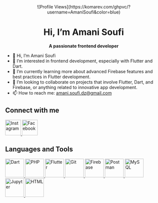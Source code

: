 <div align="center">
![Profile Views](https://komarev.com/ghpvc/?username=AmaniSoufi&color=blue)

# **Hi, I’m Amani Soufi**

**A passionate frontend developer**

</div>



- 👋 Hi, I’m Amani Soufi
- 👀 I’m interested in frontend development, especially with Flutter and Dart.
- 🌱 I’m currently learning more about advanced Firebase features and best practices in Flutter development.
- 💞️ I’m looking to collaborate on projects that involve Flutter, Dart, and Firebase, or anything related to innovative app development.
- 📫 How to reach me: amani.soufi.dz@gmail.com 




## Connect with me

<a href="https://www.instagram.com/flutterwithamani" target="_blank">
  <img src="https://upload.wikimedia.org/wikipedia/commons/a/a5/Instagram_icon.png" alt="Instagram" width="50" height="50" />
</a>
<a href="https://www.facebook.com/flutterwithamani" target="_blank">
  <img src="https://upload.wikimedia.org/wikipedia/commons/5/51/Facebook_f_logo_%282019%29.svg" alt="Facebook" width="50" height="50" />
</a>


## Languages and Tools

<a href="https://dart.dev" target="_blank">
  <img src="https://dwglogo.com/wp-content/uploads/2018/03/Dart_logo.png" alt="Dart" width="60" height="60" />
</a>
<a href="https://www.php.net" target="_blank">
  <img src="
" alt="PHP" width="60" height="60" />
</a>
<a href="https://flutter.dev" target="_blank">
  <img src="https://upload.wikimedia.org/wikipedia/commons/0/02/Flutter_logo_2021.svg" alt="Flutter" width="60" height="60" />
</a>
<a href="https://git-scm.com" target="_blank">
  <img src="https://upload.wikimedia.org/wikipedia/commons/e/e0/Git-logo.svg" alt="Git" width="60" height="60" />
</a>
<a href="https://firebase.google.com" target="_blank">
  <img src="https://upload.wikimedia.org/wikipedia/commons/6/6a/Firebase_Logo.png" alt="Firebase" width="60" height="60" />
</a>
<a href="https://www.postman.com" target="_blank">
  <img src="https://upload.wikimedia.org/wikipedia/commons/6/67/Postman_Logo.png" alt="Postman" width="60" height="60" />
</a>
<a href="https://www.mysql.com" target="_blank">
  <img src="https://www.svgrepo.com/show/303251/mysql-logo.svg" alt="MySQL" width="60" height="60" />
</a>
<a href="https://jupyter.org" target="_blank">
  <img src="https://upload.wikimedia.org/wikipedia/commons/thumb/3/38/Jupyter_logo.svg/2560px-Jupyter_logo.svg.png" alt="Jupyter" width="60" height="60" />
</a>
<a href="https://www.w3.org/html/" target="_blank">
  <img src="https://upload.wikimedia.org/wikipedia/commons/thumb/4/47/HTML5_logo_and_wordmark.svg/1024px-HTML5_logo_and_wordmark.svg.png" alt="HTML" width="60" height="60" />
</a>

